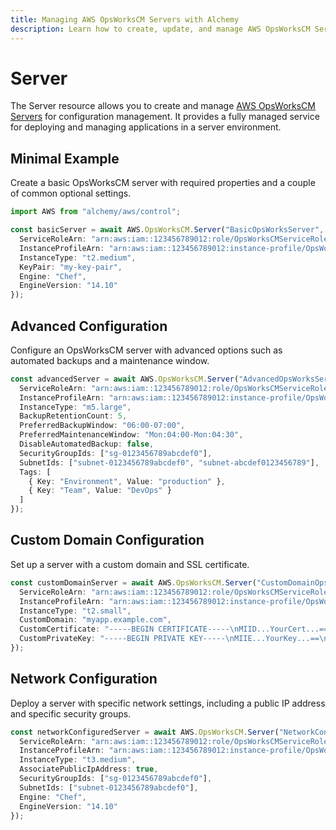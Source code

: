 ```yaml
---
title: Managing AWS OpsWorksCM Servers with Alchemy
description: Learn how to create, update, and manage AWS OpsWorksCM Servers using Alchemy Cloud Control.
---
```


# Server

The Server resource allows you to create and manage [AWS OpsWorksCM Servers](https://docs.aws.amazon.com/opsworkscm/latest/userguide/) for configuration management. It provides a fully managed service for deploying and managing applications in a server environment.

## Minimal Example

Create a basic OpsWorksCM server with required properties and a couple of common optional settings.

```ts
import AWS from "alchemy/aws/control";

const basicServer = await AWS.OpsWorksCM.Server("BasicOpsWorksServer", {
  ServiceRoleArn: "arn:aws:iam::123456789012:role/OpsWorksCMServiceRole",
  InstanceProfileArn: "arn:aws:iam::123456789012:instance-profile/OpsWorksCMInstanceProfile",
  InstanceType: "t2.medium",
  KeyPair: "my-key-pair",
  Engine: "Chef",
  EngineVersion: "14.10"
});
```

## Advanced Configuration

Configure an OpsWorksCM server with advanced options such as automated backups and a maintenance window.

```ts
const advancedServer = await AWS.OpsWorksCM.Server("AdvancedOpsWorksServer", {
  ServiceRoleArn: "arn:aws:iam::123456789012:role/OpsWorksCMServiceRole",
  InstanceProfileArn: "arn:aws:iam::123456789012:instance-profile/OpsWorksCMInstanceProfile",
  InstanceType: "m5.large",
  BackupRetentionCount: 5,
  PreferredBackupWindow: "06:00-07:00",
  PreferredMaintenanceWindow: "Mon:04:00-Mon:04:30",
  DisableAutomatedBackup: false,
  SecurityGroupIds: ["sg-0123456789abcdef0"],
  SubnetIds: ["subnet-0123456789abcdef0", "subnet-abcdef0123456789"],
  Tags: [
    { Key: "Environment", Value: "production" },
    { Key: "Team", Value: "DevOps" }
  ]
});
```

## Custom Domain Configuration

Set up a server with a custom domain and SSL certificate.

```ts
const customDomainServer = await AWS.OpsWorksCM.Server("CustomDomainOpsWorksServer", {
  ServiceRoleArn: "arn:aws:iam::123456789012:role/OpsWorksCMServiceRole",
  InstanceProfileArn: "arn:aws:iam::123456789012:instance-profile/OpsWorksCMInstanceProfile",
  InstanceType: "t2.small",
  CustomDomain: "myapp.example.com",
  CustomCertificate: "-----BEGIN CERTIFICATE-----\nMIID...YourCert...==\n-----END CERTIFICATE-----",
  CustomPrivateKey: "-----BEGIN PRIVATE KEY-----\nMIIE...YourKey...==\n-----END PRIVATE KEY-----"
});
```

## Network Configuration

Deploy a server with specific network settings, including a public IP address and specific security groups.

```ts
const networkConfiguredServer = await AWS.OpsWorksCM.Server("NetworkConfiguredOpsWorksServer", {
  ServiceRoleArn: "arn:aws:iam::123456789012:role/OpsWorksCMServiceRole",
  InstanceProfileArn: "arn:aws:iam::123456789012:instance-profile/OpsWorksCMInstanceProfile",
  InstanceType: "t3.medium",
  AssociatePublicIpAddress: true,
  SecurityGroupIds: ["sg-0123456789abcdef0"],
  SubnetIds: ["subnet-0123456789abcdef0"],
  Engine: "Chef",
  EngineVersion: "14.10"
});
```